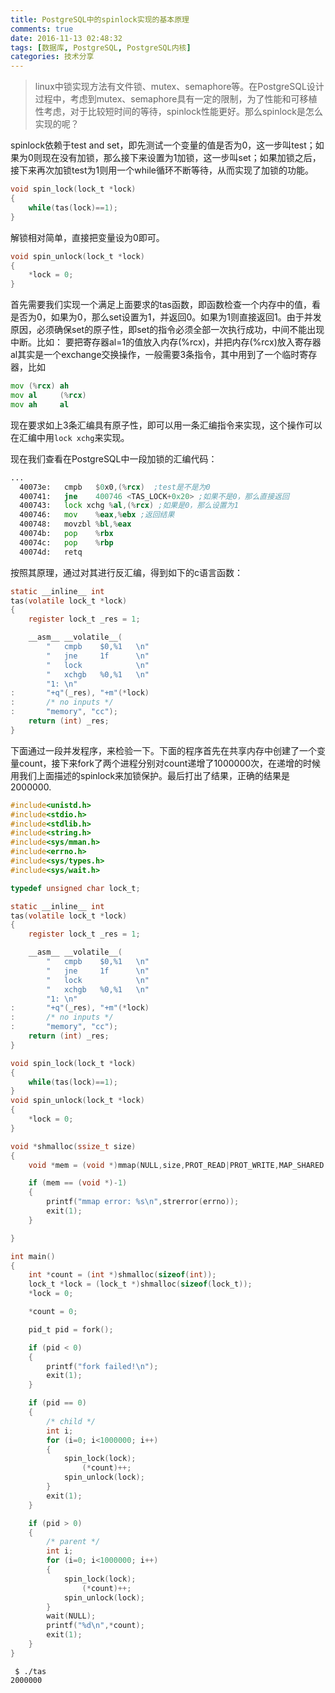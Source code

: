 ```yaml
---
title: PostgreSQL中的spinlock实现的基本原理
comments: true
date: 2016-11-13 02:48:32
tags: [数据库, PostgreSQL, PostgreSQL内核]
categories: 技术分享
---
```


> linux中锁实现方法有文件锁、mutex、semaphore等。在PostgreSQL设计过程中，考虑到mutex、semaphore具有一定的限制，为了性能和可移植性考虑，对于比较短时间的等待，spinlock性能更好。那么spinlock是怎么实现的呢？

spinlock依赖于test and set，即先测试一个变量的值是否为0，这一步叫test；如果为0则现在没有加锁，那么接下来设置为1加锁，这一步叫set；如果加锁之后，接下来再次加锁test为1则用一个while循环不断等待，从而实现了加锁的功能。
```c
void spin_lock(lock_t *lock)
{
	while(tas(lock)==1);
}
```
解锁相对简单，直接把变量设为0即可。
```c
void spin_unlock(lock_t *lock)
{
	*lock = 0;
}
```

首先需要我们实现一个满足上面要求的tas函数，即函数检查一个内存中的值，看是否为0，如果为0，那么set设置为1，并返回0。如果为1则直接返回1。由于并发原因，必须确保set的原子性，即set的指令必须全部一次执行成功，中间不能出现中断。比如：
要把寄存器al=1的值放入内存(%rcx)，并把内存(%rcx)放入寄存器al其实是一个exchange交换操作，一般需要3条指令，其中用到了一个临时寄存器，比如
```asm
mov (%rcx) ah
mov al     (%rcx)
mov ah     al
```
现在要求如上3条汇编具有原子性，即可以用一条汇编指令来实现，这个操作可以在汇编中用`lock xchg`来实现。

现在我们查看在PostgreSQL中一段加锁的汇编代码：
```asm
...
  40073e:   cmpb   $0x0,(%rcx)  ;test是不是为0
  400741:   jne    400746 <TAS_LOCK+0x20> ;如果不是0，那么直接返回
  400743:   lock xchg %al,(%rcx) ;如果是0，那么设置为1
  400746:   mov    %eax,%ebx ;返回结果
  400748:   movzbl %bl,%eax
  40074b:   pop    %rbx
  40074c:   pop    %rbp
  40074d:   retq
```
按照其原理，通过对其进行反汇编，得到如下的c语言函数：
```c
static __inline__ int
tas(volatile lock_t *lock)
{
    register lock_t _res = 1;

    __asm__ __volatile__(
        "   cmpb    $0,%1   \n"
        "   jne     1f      \n"
        "   lock            \n"
        "   xchgb   %0,%1   \n"
        "1: \n"
:       "+q"(_res), "+m"(*lock)
:       /* no inputs */
:       "memory", "cc");
    return (int) _res;
}
```
下面通过一段并发程序，来检验一下。下面的程序首先在共享内存中创建了一个变量count，接下来fork了两个进程分别对count递增了1000000次，在递增的时候用我们上面描述的spinlock来加锁保护。最后打出了结果，正确的结果是2000000.

<!--more-->
```c
#include<unistd.h>
#include<stdio.h>
#include<stdlib.h>
#include<string.h>
#include<sys/mman.h>
#include<errno.h>
#include<sys/types.h>
#include<sys/wait.h>

typedef unsigned char lock_t;

static __inline__ int
tas(volatile lock_t *lock)
{
    register lock_t _res = 1;

    __asm__ __volatile__(
        "   cmpb    $0,%1   \n"
        "   jne     1f      \n"
        "   lock            \n"
        "   xchgb   %0,%1   \n"
        "1: \n"
:       "+q"(_res), "+m"(*lock)
:       /* no inputs */
:       "memory", "cc");
    return (int) _res;
}

void spin_lock(lock_t *lock)
{
	while(tas(lock)==1);
}
void spin_unlock(lock_t *lock)
{
	*lock = 0;
}

void *shmalloc(ssize_t size)
{
	void *mem = (void *)mmap(NULL,size,PROT_READ|PROT_WRITE,MAP_SHARED|MAP_ANONYMOUS,-1,0);

	if (mem == (void *)-1)
	{
		printf("mmap error: %s\n",strerror(errno));
		exit(1);
	}

}

int main()
{
	int *count = (int *)shmalloc(sizeof(int));
	lock_t *lock = (lock_t *)shmalloc(sizeof(lock_t));
	*lock = 0;

	*count = 0;

	pid_t pid = fork();

	if (pid < 0)
	{
		printf("fork failed!\n");
		exit(1);
	}

	if (pid == 0)
	{
		/* child */
		int i;
		for (i=0; i<1000000; i++)
		{
			spin_lock(lock);
				(*count)++;
			spin_unlock(lock);
		}
		exit(1);
	}

	if (pid > 0)
	{	
		/* parent */
		int i;
		for (i=0; i<1000000; i++)
		{
			spin_lock(lock);
				(*count)++;
			spin_unlock(lock);
		}
		wait(NULL);
		printf("%d\n",*count);
		exit(1);
	}
}
```

```
 $ ./tas 
2000000
```
